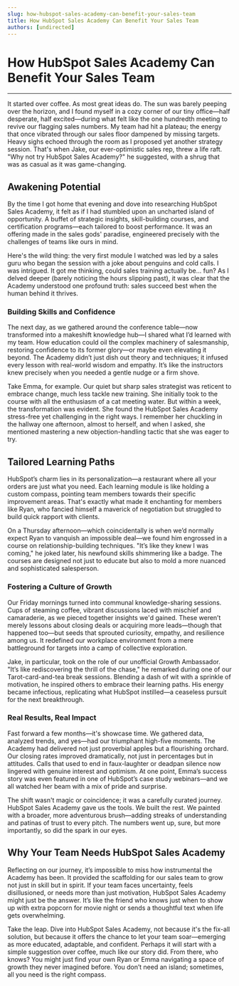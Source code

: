 ```yaml
---
slug: how-hubspot-sales-academy-can-benefit-your-sales-team
title: How HubSpot Sales Academy Can Benefit Your Sales Team
authors: [undirected]
---
```


# How HubSpot Sales Academy Can Benefit Your Sales Team

---

It started over coffee. As most great ideas do. The sun was barely peeping over the horizon, and I found myself in a cozy corner of our tiny office—half desperate, half excited—during what felt like the one hundredth meeting to revive our flagging sales numbers. My team had hit a plateau; the energy that once vibrated through our sales floor dampened by missing targets. Heavy sighs echoed through the room as I proposed yet another strategy session. That's when Jake, our ever-optimistic sales rep, threw a life raft. "Why not try HubSpot Sales Academy?" he suggested, with a shrug that was as casual as it was game-changing.

## Awakening Potential

By the time I got home that evening and dove into researching HubSpot Sales Academy, it felt as if I had stumbled upon an uncharted island of opportunity. A buffet of strategic insights, skill-building courses, and certification programs—each tailored to boost performance. It was an offering made in the sales gods' paradise, engineered precisely with the challenges of teams like ours in mind.

Here's the wild thing: the very first module I watched was led by a sales guru who began the session with a joke about penguins and cold calls. I was intrigued. It got me thinking, could sales training actually be... fun? As I delved deeper (barely noticing the hours slipping past), it was clear that the Academy understood one profound truth: sales succeed best when the human behind it thrives.

### Building Skills and Confidence

The next day, as we gathered around the conference table—now transformed into a makeshift knowledge hub—I shared what I’d learned with my team. How education could oil the complex machinery of salesmanship, restoring confidence to its former glory—or maybe even elevating it beyond. The Academy didn’t just dish out theory and techniques; it infused every lesson with real-world wisdom and empathy. It’s like the instructors knew precisely when you needed a gentle nudge or a firm shove.

Take Emma, for example. Our quiet but sharp sales strategist was reticent to embrace change, much less tackle new training. She initially took to the course with all the enthusiasm of a cat meeting water. But within a week, the transformation was evident. She found the HubSpot Sales Academy stress-free yet challenging in the right ways. I remember her chuckling in the hallway one afternoon, almost to herself, and when I asked, she mentioned mastering a new objection-handling tactic that she was eager to try.

## Tailored Learning Paths

HubSpot’s charm lies in its personalization—a restaurant where all your orders are just what you need. Each learning module is like holding a custom compass, pointing team members towards their specific improvement areas. That's exactly what made it enchanting for members like Ryan, who fancied himself a maverick of negotiation but struggled to build quick rapport with clients.

On a Thursday afternoon—which coincidentally is when we’d normally expect Ryan to vanquish an impossible deal—we found him engrossed in a course on relationship-building techniques. "It’s like they knew I was coming," he joked later, his newfound skills shimmering like a badge. The courses are designed not just to educate but also to mold a more nuanced and sophisticated salesperson.

### Fostering a Culture of Growth

Our Friday mornings turned into communal knowledge-sharing sessions. Cups of steaming coffee, vibrant discussions laced with mischief and camaraderie, as we pieced together insights we'd gained. These weren’t merely lessons about closing deals or acquiring more leads—though that happened too—but seeds that sprouted curiosity, empathy, and resilience among us. It redefined our workplace environment from a mere battleground for targets into a camp of collective exploration.

Jake, in particular, took on the role of our unofficial Growth Ambassador. "It’s like rediscovering the thrill of the chase," he remarked during one of our Tarot-card-and-tea break sessions. Blending a dash of wit with a sprinkle of motivation, he inspired others to embrace their learning paths. His energy became infectious, replicating what HubSpot instilled—a ceaseless pursuit for the next breakthrough.

### Real Results, Real Impact

Fast forward a few months—it's showcase time. We gathered data, analyzed trends, and yes—had our triumphant high-five moments. The Academy had delivered not just proverbial apples but a flourishing orchard. Our closing rates improved dramatically, not just in percentages but in attitudes. Calls that used to end in faux-laughter or deadpan silence now lingered with genuine interest and optimism. At one point, Emma’s success story was even featured in one of HubSpot’s case study webinars—and we all watched her beam with a mix of pride and surprise.

The shift wasn't magic or coincidence; it was a carefully curated journey. HubSpot Sales Academy gave us the tools. We built the rest. We painted with a broader, more adventurous brush—adding streaks of understanding and patinas of trust to every pitch. The numbers went up, sure, but more importantly, so did the spark in our eyes.

## Why Your Team Needs HubSpot Sales Academy

Reflecting on our journey, it’s impossible to miss how instrumental the Academy has been. It provided the scaffolding for our sales team to grow not just in skill but in spirit. If your team faces uncertainty, feels disillusioned, or needs more than just motivation, HubSpot Sales Academy might just be the answer. It’s like the friend who knows just when to show up with extra popcorn for movie night or sends a thoughtful text when life gets overwhelming.

Take the leap. Dive into HubSpot Sales Academy, not because it's the fix-all solution, but because it offers the chance to let your team soar—emerging as more educated, adaptable, and confident. Perhaps it will start with a simple suggestion over coffee, much like our story did. From there, who knows? You might just find your own Ryan or Emma navigating a space of growth they never imagined before. You don’t need an island; sometimes, all you need is the right compass.